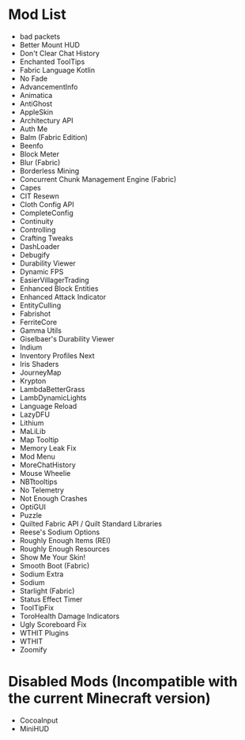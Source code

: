# Mod List

- bad packets
- Better Mount HUD
- Don't Clear Chat History
- Enchanted ToolTips
- Fabric Language Kotlin
- No Fade
- AdvancementInfo
- Animatica
- AntiGhost
- AppleSkin
- Architectury API
- Auth Me
- Balm (Fabric Edition)
- Beenfo
- Block Meter
- Blur (Fabric)
- Borderless Mining
- Concurrent Chunk Management Engine (Fabric)
- Capes
- CIT Resewn
- Cloth Config API
- CompleteConfig
- Continuity
- Controlling
- Crafting Tweaks
- DashLoader
- Debugify
- Durability Viewer
- Dynamic FPS
- EasierVillagerTrading
- Enhanced Block Entities
- Enhanced Attack Indicator
- EntityCulling
- Fabrishot
- FerriteCore
- Gamma Utils
- Giselbaer's Durability Viewer
- Indium
- Inventory Profiles Next
- Iris Shaders
- JourneyMap
- Krypton
- LambdaBetterGrass
- LambDynamicLights
- Language Reload
- LazyDFU
- Lithium
- MaLiLib
- Map Tooltip
- Memory Leak Fix
- Mod Menu
- MoreChatHistory
- Mouse Wheelie
- NBTtooltips
- No Telemetry
- Not Enough Crashes
- OptiGUI
- Puzzle
- Quilted Fabric API / Quilt Standard Libraries
- Reese's Sodium Options
- Roughly Enough Items (REI)
- Roughly Enough Resources
- Show Me Your Skin!
- Smooth Boot (Fabric)
- Sodium Extra
- Sodium
- Starlight (Fabric)
- Status Effect Timer
- ToolTipFix
- ToroHealth Damage Indicators
- Ugly Scoreboard Fix
- WTHIT Plugins
- WTHIT
- Zoomify

# Disabled Mods (Incompatible with the current Minecraft version)

- CocoaInput
- MiniHUD
